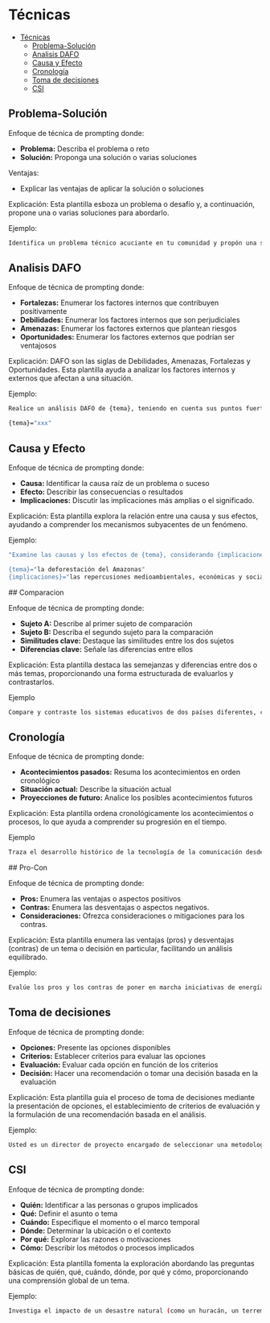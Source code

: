 # Técnicas

- [Técnicas](#técnicas)
  - [Problema-Solución](#problema-solución)
  - [Analisis DAFO](#analisis-dafo)
  - [Causa y Efecto](#causa-y-efecto)
  - [Cronología](#cronología)
  - [Toma de decisiones](#toma-de-decisiones)
  - [CSI](#csi)


## Problema-Solución

Enfoque de técnica de prompting donde:

* **Problema:** Describa el problema o reto
* **Solución:** Proponga una solución o varias soluciones

Ventajas:

* Explicar las ventajas de aplicar la solución o soluciones

Explicación: Esta plantilla esboza un problema o desafío y, a continuación, propone una o varias soluciones para abordarlo.

Ejemplo:

```bash
Identifica un problema técnico acuciante en tu comunidad y propón una solución global para mitigar su impacto
```



## Analisis DAFO

Enfoque de técnica de prompting donde:

* **Fortalezas:** Enumerar los factores internos que contribuyen positivamente
* **Debilidades:** Enumerar los factores internos que son perjudiciales
* **Amenazas:** Enumerar los factores externos que plantean riesgos
* **Oportunidades:** Enumerar los factores externos que podrían ser ventajosos

Explicación: DAFO son las siglas de Debilidades, Amenazas, Fortalezas y Oportunidades. Esta plantilla ayuda a analizar los factores internos y externos que afectan a una situación.

Ejemplo:

```bash
Realice un análisis DAFO de {tema}, teniendo en cuenta sus puntos fuertes y débiles internos, así como las oportunidades y amenazas externas del mercado

{tema}="xxx"
```



## Causa y Efecto

Enfoque de técnica de prompting donde:

* **Causa:** Identificar la causa raíz de un problema o suceso
* **Efecto:** Describir las consecuencias o resultados
* **Implicaciones:** Discutir las implicaciones más amplias o el significado.

Explicación: Esta plantilla explora la relación entre una causa y sus efectos, ayudando a comprender los mecanismos subyacentes de un fenómeno.

Ejemplo:

```bash
"Examine las causas y los efectos de {tema}, considerando {implicaciones}

{tema}="la deforestación del Amazonas"
{implicaciones}="las repercusiones medioambientales, económicas y sociales"
```



## Comparacion

Enfoque de técnica de prompting donde:

* **Sujeto A:** Describe al primer sujeto de comparación
* **Sujeto B:** Describa el segundo sujeto para la comparación
* **Similitudes clave:** Destaque las similitudes entre los dos sujetos
* **Diferencias clave:** Señale las diferencias entre ellos

Explicación: Esta plantilla destaca las semejanzas y diferencias entre dos o más temas, proporcionando una forma estructurada de evaluarlos y contrastarlos.

Ejemplo

```bash
Compare y contraste los sistemas educativos de dos países diferentes, centrándose en la estructura del plan de estudios, los métodos de enseñanza y los resultados de los alumnos
```



## Cronología

Enfoque de técnica de prompting donde:

* **Acontecimientos pasados:** Resuma los acontecimientos en orden cronológico
* **Situación actual:** Describe la situación actual
* **Proyecciones de futuro:** Analice los posibles acontecimientos futuros

Explicación: Esta plantilla ordena cronológicamente los acontecimientos o procesos, lo que ayuda a comprender su progresión en el tiempo.

Ejemplo

```bash
Traza el desarrollo histórico de la tecnología de la comunicación desde la invención de la imprenta hasta la era moderna de las plataformas de medios sociales"
```



## Pro-Con

Enfoque de técnica de prompting donde:

* **Pros:** Enumera las ventajas o aspectos positivos
* **Contras:** Enumera las desventajas o aspectos negativos.
* **Consideraciones:** Ofrezca consideraciones o mitigaciones para los contras.

Explicación: Esta plantilla enumera las ventajas (pros) y desventajas (contras) de un tema o decisión en particular, facilitando un análisis equilibrado.

Ejemplo:

```bash
Evalúe los pros y los contras de poner en marcha iniciativas de energías renovables en una ciudad, teniendo en cuenta factores como la rentabilidad, el impacto medioambiental y la participación de la comunidad
```



## Toma de decisiones

Enfoque de técnica de prompting donde:

* **Opciones:** Presente las opciones disponibles
* **Criterios:** Establecer criterios para evaluar las opciones
* **Evaluación:** Evaluar cada opción en función de los criterios
* **Decisión:** Hacer una recomendación o tomar una decisión basada en la evaluación

Explicación: Esta plantilla guía el proceso de toma de decisiones mediante la presentación de opciones, el establecimiento de criterios de evaluación y la formulación de una recomendación basada en el análisis.

Ejemplo:

```bash
Usted es un director de proyecto encargado de seleccionar una metodología de desarrollo de software para un próximo proyecto. Compare las metodologías ágiles y en cascada, evalúe su idoneidad para los requisitos del proyecto y recomiende el enfoque más adecuado.
```



## CSI

Enfoque de técnica de prompting donde:

* **Quién:** Identificar a las personas o grupos implicados
* **Qué:** Definir el asunto o tema
* **Cuándo:** Especifique el momento o el marco temporal
* **Dónde:** Determinar la ubicación o el contexto
* **Por qué:** Explorar las razones o motivaciones
* **Cómo:** Describir los métodos o procesos implicados

Explicación: Esta plantilla fomenta la exploración abordando las preguntas básicas de quién, qué, cuándo, dónde, por qué y cómo, proporcionando una comprensión global de un tema.

Ejemplo:

```bash
Investiga el impacto de un desastre natural (como un huracán, un terremoto o un incendio forestal) en una comunidad local, abordando quién se vio afectado, qué daños se produjeron, cuándo ocurrió, dónde ocurrió, por qué ocurrió y cómo respondió la comunidad
```